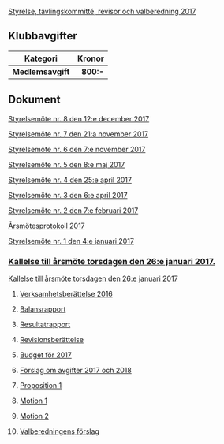 [Styrelse, tävlingskommitté, revisor och valberedning 2017](SENIOR/htmfiler/seniorstyrelse_2017.pdf)

## Klubbavgifter

Kategori|Kronor
---|---:
<b>Medlemsavgift</b>|<b>800:-</b>

## Dokument

[Styrelsemöte nr. 8 den 12:e december 2017](SENIOR/htmfiler/Protokoll_SrS_nr8_2017.pdf)

[Styrelsemöte nr. 7 den 21:a november 2017](SENIOR/htmfiler/Protokoll_SrS_nr7_2017.pdf)

[Styrelsemöte nr. 6 den 7:e november 2017](SENIOR/htmfiler/Protokoll_SrS_nr6_2017.pdf)

[Styrelsemöte nr. 5 den 8:e maj 2017](SENIOR/htmfiler/Protokoll_SrS_nr5_2017.pdf)

[Styrelsemöte nr. 4 den 25:e april 2017](SENIOR/htmfiler/Protokoll_SrS_nr4_2017.pdf)

[Styrelsemöte nr. 3 den 6:e april 2017](SENIOR/htmfiler/Protokoll_SrS_nr3_2017.pdf)

[Styrelsemöte nr. 2 den 7:e februari 2017](SENIOR/htmfiler/Protokoll_SrS_nr2_2017.pdf)

[Årsmötesprotokoll 2017](SENIOR/htmfiler/arsmote_protokoll_2017.pdf)

[Styrelsemöte nr. 1 den 4:e januari 2017](SENIOR/htmfiler/Protokoll_SrS_nr1_2017.pdf)
###  <A HREF="kallelse_SrS_arsmote_2017.pdf" TARGET="_blank">Kallelse till årsmöte torsdagen den 26:e januari 2017.</A>

[Kallelse till årsmöte torsdagen den 26:e januari 2017](SENIOR/htmfiler/kallelse_SrS_arsmote_2017.pdf)

1. [Verksamhetsberättelse 2016](SENIOR/htmfiler/bilaga1_verksamhet_2016.pdf)

1. [Balansrapport](SENIOR/htmfiler/balansrapport.pdf)

1. [Resultatrapport](SENIOR/htmfiler/resultatrapport.pdf)

1. [Revisionsberättelse](SENIOR/htmfiler/bilaga3_revision_2016.pdf)

1. [Budget för 2017](SENIOR/htmfiler/bilaga4_budget_2017.pdf)

1. [Förslag om avgifter 2017 och 2018](SENIOR/htmfiler/bilaga5_avgiftsforslag_2017_2018.pdf)

1. [Proposition 1](SENIOR/htmfiler/Proposition_1.pdf)

1. [Motion 1](SENIOR/htmfiler/Motion_1.pdf)

1. [Motion 2](SENIOR/htmfiler/Motion_2.pdf)

1. [Valberedningens förslag](SENIOR/htmfiler/valberedning_2017.pdf)

